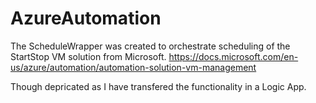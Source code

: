 # AzureAutomation

The ScheduleWrapper was created to orchestrate scheduling of the StartStop VM solution from Microsoft.
https://docs.microsoft.com/en-us/azure/automation/automation-solution-vm-management

Though depricated as I have transfered the functionality in a Logic App.
